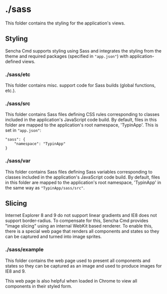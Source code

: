 # ./sass

This folder contains the styling for the application's views.

## Styling

Sencha Cmd supports styling using Sass and integrates the styling from the theme
and required packages (specified in `"app.json"`) with application-defined views.

### ./sass/etc

This folder contains misc. support code for Sass builds (global functions, etc.).

### ./sass/src

This folder contains Sass files defining CSS rules corresponding to classes
included in the application's JavaScript code build. By default, files in this 
folder are mapped to the application's root namespace, 'TypinApp'. This is set in
`"app.json"`:

    "sass": {
        "namespace": "TypinApp"
    }

### ./sass/var

This folder contains Sass files defining Sass variables corresponding to classes
included in the application's JavaScript code build. By default, files in this 
folder are mapped to the application's root namespace, 'TypinApp' in the same way
as `"TypinApp/sass/src"`.

## Slicing

Internet Explorer 8 and 9 do not support linear gradients and IE8 does not support
border-radius. To compensate for this, Sencha Cmd provides "image slicing" using an
internal WebKit based renderer. To enable this, there is a special web page that
renders all components and states so they can be captured and turned into image
sprites.

### ./sass/example

This folder contains the web page used to present all components and states so they
can be captured as an image and used to produce images for IE8 and 9.

This web page is also helpful when loaded in Chrome to view all components in their
styled form.

